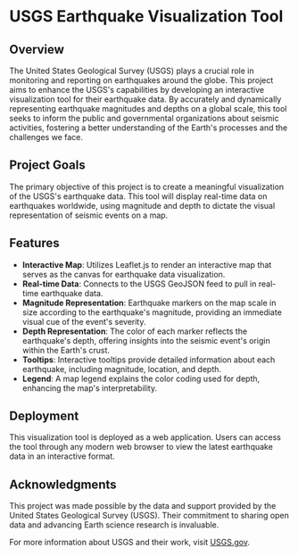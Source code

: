 # USGS Earthquake Visualization Tool

## Overview

The United States Geological Survey (USGS) plays a crucial role in monitoring and reporting on earthquakes around the globe. This project aims to enhance the USGS's capabilities by developing an interactive visualization tool for their earthquake data. By accurately and dynamically representing earthquake magnitudes and depths on a global scale, this tool seeks to inform the public and governmental organizations about seismic activities, fostering a better understanding of the Earth's processes and the challenges we face.

## Project Goals

The primary objective of this project is to create a meaningful visualization of the USGS's earthquake data. This tool will display real-time data on earthquakes worldwide, using magnitude and depth to dictate the visual representation of seismic events on a map. 

## Features

- **Interactive Map**: Utilizes Leaflet.js to render an interactive map that serves as the canvas for earthquake data visualization.
- **Real-time Data**: Connects to the USGS GeoJSON feed to pull in real-time earthquake data.
- **Magnitude Representation**: Earthquake markers on the map scale in size according to the earthquake's magnitude, providing an immediate visual cue of the event's severity.
- **Depth Representation**: The color of each marker reflects the earthquake's depth, offering insights into the seismic event's origin within the Earth's crust.
- **Tooltips**: Interactive tooltips provide detailed information about each earthquake, including magnitude, location, and depth.
- **Legend**: A map legend explains the color coding used for depth, enhancing the map's interpretability.

## Deployment

This visualization tool is deployed as a web application. Users can access the tool through any modern web browser to view the latest earthquake data in an interactive format.

## Acknowledgments

This project was made possible by the data and support provided by the United States Geological Survey (USGS). Their commitment to sharing open data and advancing Earth science research is invaluable.

For more information about USGS and their work, visit [USGS.gov](https://www.usgs.gov/).

